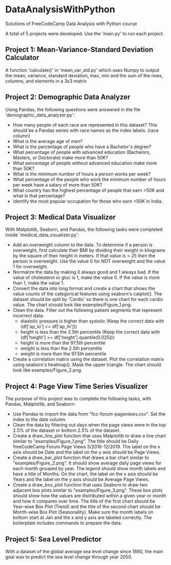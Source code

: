 # DataAnalysisWithPython
Solutions of FreeCodeCamp Data Analysis with Python course

A total of 5 projects were developed. Use the 'main.py' to run each project.

## Project 1: Mean-Variance-Standard Deviation Calculator
A function 'calculate()' in 'mean_var_std.py' which uses Numpy to output the mean, variance, standard deviation, max, min and the sum of the rows, columns, and elements in a 3x3 matrix

## Project 2: Demographic Data Analyzer
Using Pandas, the following questions were answered in the file 'demographic_data_analyzer.py':
- How many people of each race are represented in this dataset? This should be a Pandas series with race names as the index labels. (race column)
- What is the average age of men?
- What is the percentage of people who have a Bachelor's degree?
- What percentage of people with advanced education (Bachelors, Masters, or Doctorate) make more than 50K?
- What percentage of people without advanced education make more than 50K?
- What is the minimum number of hours a person works per week?
- What percentage of the people who work the minimum number of hours per week have a salary of more than 50K?
- What country has the highest percentage of people that earn >50K and what is that percentage?
- Identify the most popular occupation for those who earn >50K in India.

## Project 3: Medical Data Visualizer
With Matplotlib, Seaborn, and Pandas, the following tasks were completed inside 'medical_data_visualizer.py':
- Add an overweight column to the data. To determine if a person is overweight, first calculate their BMI by dividing their weight in kilograms by the square of their height in meters. If that value is > 25 then the person is overweight. Use the value 0 for NOT overweight and the value 1 for overweight.
- Normalize the data by making 0 always good and 1 always bad. If the value of cholesterol or gluc is 1, make the value 0. If the value is more than 1, make the value 1.
- Convert the data into long format and create a chart that shows the value counts of the categorical features using seaborn's catplot(). The dataset should be split by 'Cardio' so there is one chart for each cardio value. The chart should look like examples/Figure_1.png.
- Clean the data. Filter out the following patient segments that represent incorrect data:
  * diastolic pressure is higher than systolic (Keep the correct data with (df['ap_lo'] <= df['ap_hi']))
  * height is less than the 2.5th percentile (Keep the correct data with (df['height'] >= df['height'].quantile(0.025)))
  * height is more than the 97.5th percentile
  * weight is less than the 2.5th percentile
  * weight is more than the 97.5th percentile
- Create a correlation matrix using the dataset. Plot the correlation matrix using seaborn's heatmap(). Mask the upper triangle. The chart should look like examples/Figure_2.png.

## Project 4: Page View Time Series Visualizer
The purpose of this project was to complete the following tasks, with Pandas, Matplotlib, and Seaborn:
- Use Pandas to import the data from "fcc-forum-pageviews.csv". Set the index to the date column.
- Clean the data by filtering out days when the page views were in the top 2.5% of the dataset or bottom 2.5% of the dataset.
- Create a draw_line_plot function that uses Matplotlib to draw a line chart similar to "examples/Figure_1.png". The title should be Daily freeCodeCamp Forum Page Views 5/2016-12/2019. The label on the x axis should be Date and the label on the y axis should be Page Views.
- Create a draw_bar_plot function that draws a bar chart similar to "examples/Figure_2.png". It should show average daily page views for each month grouped by year. The legend should show month labels and have a title of Months. On the chart, the label on the x axis should be Years and the label on the y axis should be Average Page Views.
- Create a draw_box_plot function that uses Seaborn to draw two adjacent box plots similar to "examples/Figure_3.png". These box plots should show how the values are distributed within a given year or month and how it compares over time. The title of the first chart should be Year-wise Box Plot (Trend) and the title of the second chart should be Month-wise Box Plot (Seasonality). Make sure the month labels on bottom start at Jan and the x and y axis are labeled correctly. The boilerplate includes commands to prepare the data.

## Project 5: Sea Level Predictor
With a dataset of the global average sea level change since 1880, the main goal was to predict the sea level change through year 2050.

